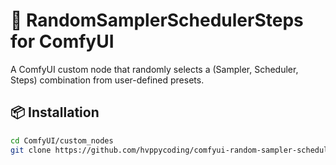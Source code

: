 # 🎲 RandomSamplerSchedulerSteps for ComfyUI

A ComfyUI custom node that randomly selects a (Sampler, Scheduler, Steps) combination from user-defined presets.

## 📦 Installation

```bash
cd ComfyUI/custom_nodes
git clone https://github.com/hvppycoding/comfyui-random-sampler-scheduler-steps.git
